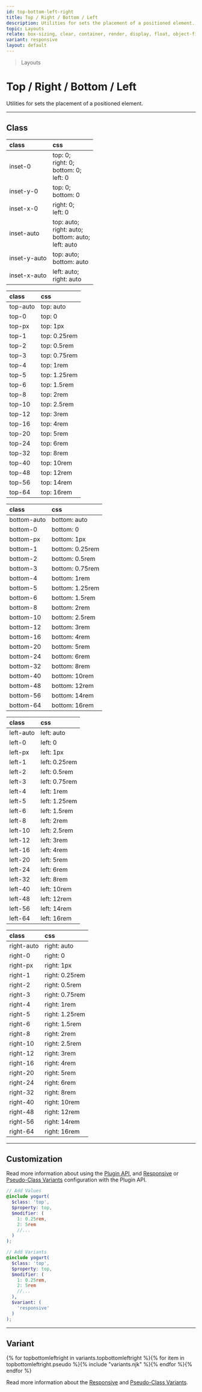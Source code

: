 ```yaml
---
id: top-bottom-left-right
title: Top / Right / Bottom / Left
description: Utilities for sets the placement of a positioned element.
topic: Layouts
relate: box-sizing, clear, container, render, display, float, object-fit, object-position, overflow, position, visibility, z-index
variant: responsive
layout: default
---
```


> Layouts

# Top / Right / Bottom / Left

Utilities for sets the placement of a positioned element.

---

## Class

| <span class="px-3 py-1 text-white (dark)text-charcoal-100 bg-charcoal-100 (dark)bg-gray-600 rounded-full">class</span> | <span class="px-3 py-1 text-white (dark)text-charcoal-100 bg-charcoal-100 (dark)bg-gray-600 rounded-full">css</span> |
|:--|:--|
| inset-0 | top: 0; <br> right: 0; <br> bottom: 0; <br> left: 0 |
| inset-y-0 | top: 0; <br> bottom: 0 |
| inset-x-0 | right: 0; <br> left: 0 |
| inset-auto | top: auto; <br> right: auto; <br> bottom: auto; <br> left: auto |
| inset-y-auto | top: auto; <br> bottom: auto |
| inset-x-auto | left: auto; <br> right: auto |

| <span class="px-3 py-1 text-white (dark)text-charcoal-100 bg-charcoal-100 (dark)bg-gray-600 rounded-full">class</span> | <span class="px-3 py-1 text-white (dark)text-charcoal-100 bg-charcoal-100 (dark)bg-gray-600 rounded-full">css</span> |
|:--|:--|
| top-auto | top: auto |
| top-0 | top: 0 |
| top-px | top: 1px |
| top-1 | top: 0.25rem |
| top-2 | top: 0.5rem |
| top-3 | top: 0.75rem |
| top-4 | top: 1rem |
| top-5 | top: 1.25rem |
| top-6 | top: 1.5rem |
| top-8 | top: 2rem |
| top-10 | top: 2.5rem |
| top-12 | top: 3rem |
| top-16 | top: 4rem |
| top-20 | top: 5rem |
| top-24 | top: 6rem |
| top-32 | top: 8rem |
| top-40 | top: 10rem |
| top-48 | top: 12rem |
| top-56 | top: 14rem |
| top-64 | top: 16rem |

| <span class="px-3 py-1 text-white (dark)text-charcoal-100 bg-charcoal-100 (dark)bg-gray-600 rounded-full">class</span> | <span class="px-3 py-1 text-white (dark)text-charcoal-100 bg-charcoal-100 (dark)bg-gray-600 rounded-full">css</span> |
|:--|:--|
| bottom-auto | bottom: auto |
| bottom-0 | bottom: 0 |
| bottom-px | bottom: 1px |
| bottom-1 | bottom: 0.25rem |
| bottom-2 | bottom: 0.5rem |
| bottom-3 | bottom: 0.75rem |
| bottom-4 | bottom: 1rem |
| bottom-5 | bottom: 1.25rem |
| bottom-6 | bottom: 1.5rem |
| bottom-8 | bottom: 2rem |
| bottom-10 | bottom: 2.5rem |
| bottom-12 | bottom: 3rem |
| bottom-16 | bottom: 4rem |
| bottom-20 | bottom: 5rem |
| bottom-24 | bottom: 6rem |
| bottom-32 | bottom: 8rem |
| bottom-40 | bottom: 10rem |
| bottom-48 | bottom: 12rem |
| bottom-56 | bottom: 14rem |
| bottom-64 | bottom: 16rem |

| <span class="px-3 py-1 text-white (dark)text-charcoal-100 bg-charcoal-100 (dark)bg-gray-600 rounded-full">class</span> | <span class="px-3 py-1 text-white (dark)text-charcoal-100 bg-charcoal-100 (dark)bg-gray-600 rounded-full">css</span> |
|:--|:--|
| left-auto | left: auto |
| left-0 | left: 0 |
| left-px | left: 1px |
| left-1 | left: 0.25rem |
| left-2 | left: 0.5rem |
| left-3 | left: 0.75rem |
| left-4 | left: 1rem |
| left-5 | left: 1.25rem |
| left-6 | left: 1.5rem |
| left-8 | left: 2rem |
| left-10 | left: 2.5rem |
| left-12 | left: 3rem |
| left-16 | left: 4rem |
| left-20 | left: 5rem |
| left-24 | left: 6rem |
| left-32 | left: 8rem |
| left-40 | left: 10rem |
| left-48 | left: 12rem |
| left-56 | left: 14rem |
| left-64 | left: 16rem |

| <span class="px-3 py-1 text-white (dark)text-charcoal-100 bg-charcoal-100 (dark)bg-gray-600 rounded-full">class</span> | <span class="px-3 py-1 text-white (dark)text-charcoal-100 bg-charcoal-100 (dark)bg-gray-600 rounded-full">css</span> |
|:--|:--|
| right-auto | right: auto |
| right-0 | right: 0 |
| right-px | right: 1px |
| right-1 | right: 0.25rem |
| right-2 | right: 0.5rem |
| right-3 | right: 0.75rem |
| right-4 | right: 1rem |
| right-5 | right: 1.25rem |
| right-6 | right: 1.5rem |
| right-8 | right: 2rem |
| right-10 | right: 2.5rem |
| right-12 | right: 3rem |
| right-16 | right: 4rem |
| right-20 | right: 5rem |
| right-24 | right: 6rem |
| right-32 | right: 8rem |
| right-40 | right: 10rem |
| right-48 | right: 12rem |
| right-56 | right: 14rem |
| right-64 | right: 16rem |

---

## Customization

Read more information about using the [Plugin API](/plugin-api/), and  [Responsive](/responsive) or [Pseudo-Class Variants](/pseudo-class-variants/) configuration with the Plugin API.

```scss
// Add Values
@include yogurt(
  $class: 'top',
  $property: top,
  $modifier: (
    1: 0.25rem,
    2: 5rem
    //...
  )
);

// Add Variants
@include yogurt(
  $class: 'top',
  $property: top,
  $modifier: (
    1: 0.25rem,
    2: 5rem
    //...
  ),
  $variant: (
    'responsive'
  )
);
```

---

## Variant

<y class="flex flex-gap-2 flex-wrap justify-start items-center">{% for topbottomleftright in variants.topbottomleftright %}{% for item in topbottomleftright.pseudo %}{% include "variants.njk" %}{% endfor %}{% endfor %}</y>

Read more information about the [Responsive](/responsive) and [Pseudo-Class Variants](/pseudo-class-variants/).